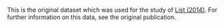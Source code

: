 This is the original dataset which was used for the study of [List (2014)](http://bibliography.lingpy.org?key=List2014d). For further information on this data, see the original publication.
